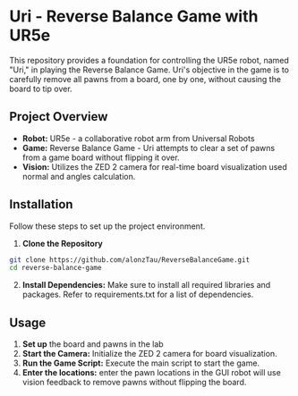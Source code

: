 # Uri - Reverse Balance Game with UR5e
This repository provides a foundation for controlling the UR5e robot, named "Uri," in playing the Reverse Balance Game. Uri's objective in the game is to carefully remove all pawns from a board, one by one, without causing the board to tip over.
## Project Overview
- **Robot:** UR5e - a collaborative robot arm from Universal Robots
- **Game:** Reverse Balance Game - Uri attempts to clear a set of pawns from a game board without flipping it over.
- **Vision:** Utilizes the ZED 2 camera for real-time board visualization used normal and angles calculation.

## Installation
Follow these steps to set up the project environment.
1. **Clone the Repository**
```bash
git clone https://github.com/alonzTau/ReverseBalanceGame.git
cd reverse-balance-game
```
2. **Install Dependencies:** Make sure to install all required libraries and packages. Refer to requirements.txt for a list of dependencies.

## Usage
1. **Set up** the board and pawns in the lab
2. **Start the Camera:** Initialize the ZED 2 camera for board visualization.
3. **Run the Game Script:** Execute the main script to start the game.
4. **Enter the locations:** enter the pawn locations in the GUI robot will use vision feedback to remove pawns without flipping the board.
